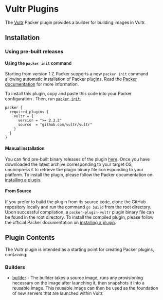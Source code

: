 # Vultr Plugins

The [Vultr](https://www.Vultr.com/) Packer plugin provides a builder for building images in
Vultr.

## Installation

### Using pre-built releases

#### Using the `packer init` command

Starting from version 1.7, Packer supports a new `packer init` command allowing
automatic installation of Packer plugins. Read the
[Packer documentation](https://www.packer.io/docs/commands/init) for more information.

To install this plugin, copy and paste this code into your Packer configuration .
Then, run [`packer init`](https://www.packer.io/docs/commands/init).

```hcl
packer {
  required_plugins {
    vultr = {
      version = ">= 2.3.2"
      source  = "github.com/vultr/vultr"
    }
  }
}
```

#### Manual installation

You can find pre-built binary releases of the plugin [here](https://github.com/vultr/packer-plugin-vultr/releases).
Once you have downloaded the latest archive corresponding to your target OS,
uncompress it to retrieve the plugin binary file corresponding to your platform.
To install the plugin, please follow the Packer documentation on
[installing a plugin](https://www.packer.io/docs/extending/plugins/#installing-plugins).


#### From Source

If you prefer to build the plugin from its source code, clone the GitHub
repository locally and run the command `go build` from the root
directory. Upon successful compilation, a `packer-plugin-vultr` plugin
binary file can be found in the root directory.
To install the compiled plugin, please follow the official Packer documentation
on [installing a plugin](https://www.packer.io/docs/extending/plugins/#installing-plugins).


## Plugin Contents

The Vultr plugin is intended as a starting point for creating Packer plugins, containing:

### Builders

- [builder](/docs/builders/vultr.mdx) - The builder takes a source image, runs any provisioning necessary on the image after launching it, then snapshots it into a reusable image. This reusable image can then be used as the foundation of new servers that are launched within Vultr.

